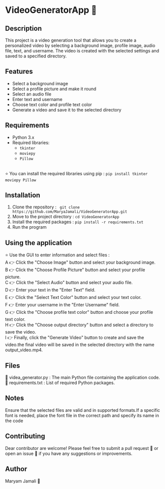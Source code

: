 # VideoGeneratorApp 🎥
## Description
This project is a video generation tool that allows you to create a personalized video by selecting a background image, profile image, audio file, text, and username. The video is created with the selected settings and saved to a specified directory.
## Features
- Select a background image
- Select a profile picture and make it round
- Select an audio file
- Enter text and username
- Choose text color and profile text color
- Generate a video and save it to the selected directory
## Requirements
- Python 3.x
- Required libraries:
  - `tkinter`
  - `moviepy`
  - `Pillow`

<br>⭐ You can install the required libraries using pip : ```pip install tkinter moviepy Pillow```
## Installation
1. Clone the repository : ``` git clone https://github.com/MaryaJamali/VideoGeneratorApp.git```
2. Move to the project directory : ```cd VideoGeneratorApp```
3. Install the required packages : ```pip install -r requirements.txt```
4. Run the program
## Using the application
⭐ Use the GUI to enter information and select files :<br>
A 👉 Click the "Choose Image" button and select your background image.<br>
B 👉 Click the "Choose Profile Picture" button and select your profile picture.<br>
C 👉 Click the "Select Audio" button and select your audio file.<br>
D 👉 Enter your text in the "Enter Text" field.<br>
E 👉 Click the "Select Text Color" button and select your text color.<br>
F 👉 Enter your username in the "Enter Username" field.<br>
G 👉 Click the "Choose profile text color" button and choose your profile text color.<br>
H 👉 Click the "Choose output directory" button and select a directory to save the video.<br>
I 👉 Finally, click the "Generate Video" button to create and save the video.the final video will be saved in the selected directory with the name output_video.mp4.<br>
## Files
🔶 videa_generator.py : The main Python file containing the application code.<br>
🔶 requirements.txt : List of required Python packages.<br>
## Notes
Ensure that the selected files are valid and in supported formats.If a specific font is needed, place the font file in the correct path and specify its name in the code
## Contributing
Dear contributor are welcome! Please feel free to submit a pull request 💌 or open an issue 📩 if you have any suggestions or improvements.
## Author
Maryam Jamali 💚
